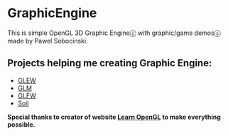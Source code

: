 # GraphicEngine
This is simple OpenGL 3D Graphic Engine&#9426; with graphic/game demos&#9426; made by Pawel Sobocinski. 

## Projects helping me creating Graphic Engine:
* [GLEW](http://glew.sourceforge.net/)
* [GLM](http://glm.g-truc.net/0.9.8/index.html)
* [GLFW](http://www.glfw.org/)
* [Soil](http://www.lonesock.net/soil.html)

**Special thanks to creator of website [Learn OpenGL](https://learnopengl.com/) to make everything possible.**
